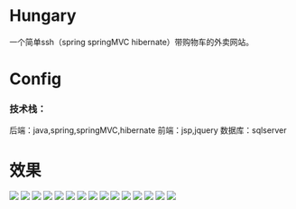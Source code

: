 # Hungary
一个简单ssh（spring springMVC hibernate）带购物车的外卖网站。
# Config
### 技术栈：
后端：java,spring,springMVC,hibernate
前端：jsp,jquery
数据库：sqlserver
# 效果
![](images/1.png)
![](images/2.png)
![](images/3.png)
![](images/4.png)
![](images/5.png)
![](images/6.png)
![](images/7.png)
![](images/8.png)
![](images/9.png)
![](images/10.png)
![](images/11.png)
![](images/12.png)
![](images/13.png)
![](images/14.png)
![](images/15.png)
